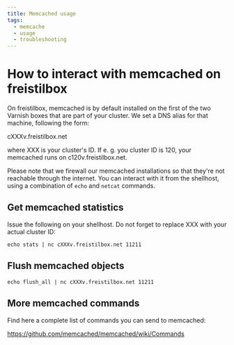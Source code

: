 ```yaml
---
title: Memcached usage
tags:
  - memcache
  - usage
  - troubleshooting
---
```


# How to interact with memcached on freistilbox

On freistilbox, memcached is by default installed on the first of the two Varnish
boxes that are part of your cluster. We set a DNS alias for that machine,
following the form:

cXXXv.freistilbox.net

where XXX is your cluster's ID. If e. g. you cluster ID is 120, your memcached
runs on c120v.freistilbox.net.

Please note that we firewall our memcached installations so that they're not
reachable through the internet. You can interact with it from the shellhost,
using a combination of `echo` and `netcat` commands.

## Get memcached statistics

Issue the following on your shellhost. Do not forget to replace XXX with your
actual cluster ID:

```
echo stats | nc cXXXv.freistilbox.net 11211
```

## Flush memcached objects

```
echo flush_all | nc cXXXv.freistilbox.net 11211
```

## More memcached commands

Find here a complete list of commands you can send to memcached:

https://github.com/memcached/memcached/wiki/Commands

